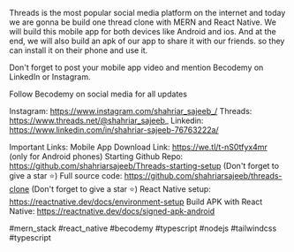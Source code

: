 Threads is the most popular social media platform on the internet and today we are gonna be build one thread clone with MERN and React Native. We will build this mobile app for both devices like Android and ios. And at the end, we will also build an apk of our app to share it with our friends. so they can install it on their phone and use it.

Don't forget to post your mobile app video and mention Becodemy on LinkedIn or Instagram.
 
Follow Becodemy on social media for all updates

Instagram: https://www.instagram.com/shahriar_sajeeb_/
Threads: https://www.threads.net/@shahriar_sajeeb_
Linkedin: https://www.linkedin.com/in/shahriar-sajeeb-76763222a/

Important Links:
Mobile App Download Link: https://we.tl/t-nS0tfyx4mr (only for Android phones)
Starting Github Repo: https://github.com/shahriarsajeeb/Threads-starting-setup (Don't forget to give a star  ⭐)
Full source code: https://github.com/shahriarsajeeb/threads-clone (Don't forget to give a star  ⭐)
React Native setup: https://reactnative.dev/docs/environment-setup
Build APK with React Native: https://reactnative.dev/docs/signed-apk-android 

#mern_stack  #react_native #becodemy #typescript  #nodejs  #tailwindcss #typescript
